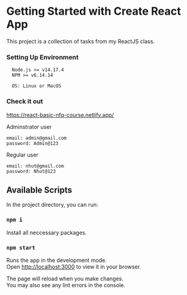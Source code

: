 # Getting Started with Create React App

This project is a collection of tasks from my ReactJS class.

### Setting Up Environment
```
  Node.js >= v14.17.4
  NPM >= v6.14.14

  OS: Linux or MacOS
```
### Check it out
https://react-basic-nfq-course.netlify.app/

Adminstrator user
```
email: admin@gmail.com
password: Admin@123
```

Regular user
```
email: nhut@gmail.com
password: Nhut@123
```

## Available Scripts

In the project directory, you can run:

### `npm i`

Install all neccessary packages.

### `npm start`

Runs the app in the development mode.\
Open [http://localhost:3000](http://localhost:3000) to view it in your browser.

The page will reload when you make changes.\
You may also see any lint errors in the console.
